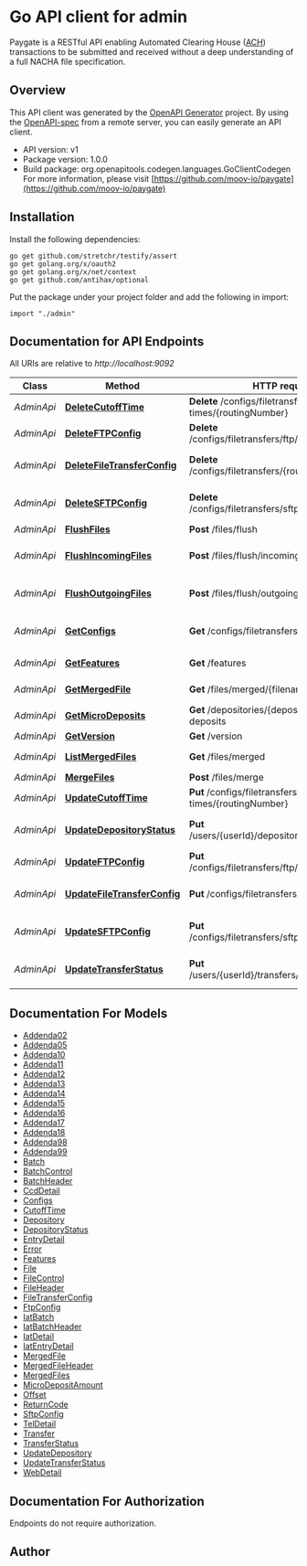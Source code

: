 # Go API client for admin

Paygate is a RESTful API enabling Automated Clearing House ([ACH](https://en.wikipedia.org/wiki/Automated_Clearing_House)) transactions to be submitted and received without a deep understanding of a full NACHA file specification.

## Overview
This API client was generated by the [OpenAPI Generator](https://openapi-generator.tech) project.  By using the [OpenAPI-spec](https://www.openapis.org/) from a remote server, you can easily generate an API client.

- API version: v1
- Package version: 1.0.0
- Build package: org.openapitools.codegen.languages.GoClientCodegen
For more information, please visit [https://github.com/moov-io/paygate](https://github.com/moov-io/paygate)

## Installation

Install the following dependencies:

```shell
go get github.com/stretchr/testify/assert
go get golang.org/x/oauth2
go get golang.org/x/net/context
go get github.com/antihax/optional
```

Put the package under your project folder and add the following in import:

```golang
import "./admin"
```

## Documentation for API Endpoints

All URIs are relative to *http://localhost:9092*

Class | Method | HTTP request | Description
------------ | ------------- | ------------- | -------------
*AdminApi* | [**DeleteCutoffTime**](docs/AdminApi.md#deletecutofftime) | **Delete** /configs/filetransfers/cutoff-times/{routingNumber} | Delete Cutoff
*AdminApi* | [**DeleteFTPConfig**](docs/AdminApi.md#deleteftpconfig) | **Delete** /configs/filetransfers/ftp/{routingNumber} | Remove FTP Config
*AdminApi* | [**DeleteFileTransferConfig**](docs/AdminApi.md#deletefiletransferconfig) | **Delete** /configs/filetransfers/{routingNumber} | Delete FileTransfer Config
*AdminApi* | [**DeleteSFTPConfig**](docs/AdminApi.md#deletesftpconfig) | **Delete** /configs/filetransfers/sftp/{routingNumber} | Remove SFTP Config
*AdminApi* | [**FlushFiles**](docs/AdminApi.md#flushfiles) | **Post** /files/flush | Flush files
*AdminApi* | [**FlushIncomingFiles**](docs/AdminApi.md#flushincomingfiles) | **Post** /files/flush/incoming | Flush incoming files
*AdminApi* | [**FlushOutgoingFiles**](docs/AdminApi.md#flushoutgoingfiles) | **Post** /files/flush/outgoing | Flush outgoing files
*AdminApi* | [**GetConfigs**](docs/AdminApi.md#getconfigs) | **Get** /configs/filetransfers | Get FileTransfer Configs
*AdminApi* | [**GetFeatures**](docs/AdminApi.md#getfeatures) | **Get** /features | Get Features
*AdminApi* | [**GetMergedFile**](docs/AdminApi.md#getmergedfile) | **Get** /files/merged/{filename} | Get merged file
*AdminApi* | [**GetMicroDeposits**](docs/AdminApi.md#getmicrodeposits) | **Get** /depositories/{depositoryId}/micro-deposits | Get micro-deposits
*AdminApi* | [**GetVersion**](docs/AdminApi.md#getversion) | **Get** /version | Get Version
*AdminApi* | [**ListMergedFiles**](docs/AdminApi.md#listmergedfiles) | **Get** /files/merged | Get merged files
*AdminApi* | [**MergeFiles**](docs/AdminApi.md#mergefiles) | **Post** /files/merge | Merge files
*AdminApi* | [**UpdateCutoffTime**](docs/AdminApi.md#updatecutofftime) | **Put** /configs/filetransfers/cutoff-times/{routingNumber} | Update Cutoff
*AdminApi* | [**UpdateDepositoryStatus**](docs/AdminApi.md#updatedepositorystatus) | **Put** /users/{userId}/depositories/{depositoryId} | Update Depository Status
*AdminApi* | [**UpdateFTPConfig**](docs/AdminApi.md#updateftpconfig) | **Put** /configs/filetransfers/ftp/{routingNumber} | Update FTP Config
*AdminApi* | [**UpdateFileTransferConfig**](docs/AdminApi.md#updatefiletransferconfig) | **Put** /configs/filetransfers/{routingNumber} | Update FileTransfer Config
*AdminApi* | [**UpdateSFTPConfig**](docs/AdminApi.md#updatesftpconfig) | **Put** /configs/filetransfers/sftp/{routingNumber} | Update SFTP Config
*AdminApi* | [**UpdateTransferStatus**](docs/AdminApi.md#updatetransferstatus) | **Put** /users/{userId}/transfers/{transferId}/status | Update Transfer status


## Documentation For Models

 - [Addenda02](docs/Addenda02.md)
 - [Addenda05](docs/Addenda05.md)
 - [Addenda10](docs/Addenda10.md)
 - [Addenda11](docs/Addenda11.md)
 - [Addenda12](docs/Addenda12.md)
 - [Addenda13](docs/Addenda13.md)
 - [Addenda14](docs/Addenda14.md)
 - [Addenda15](docs/Addenda15.md)
 - [Addenda16](docs/Addenda16.md)
 - [Addenda17](docs/Addenda17.md)
 - [Addenda18](docs/Addenda18.md)
 - [Addenda98](docs/Addenda98.md)
 - [Addenda99](docs/Addenda99.md)
 - [Batch](docs/Batch.md)
 - [BatchControl](docs/BatchControl.md)
 - [BatchHeader](docs/BatchHeader.md)
 - [CcdDetail](docs/CcdDetail.md)
 - [Configs](docs/Configs.md)
 - [CutoffTime](docs/CutoffTime.md)
 - [Depository](docs/Depository.md)
 - [DepositoryStatus](docs/DepositoryStatus.md)
 - [EntryDetail](docs/EntryDetail.md)
 - [Error](docs/Error.md)
 - [Features](docs/Features.md)
 - [File](docs/File.md)
 - [FileControl](docs/FileControl.md)
 - [FileHeader](docs/FileHeader.md)
 - [FileTransferConfig](docs/FileTransferConfig.md)
 - [FtpConfig](docs/FtpConfig.md)
 - [IatBatch](docs/IatBatch.md)
 - [IatBatchHeader](docs/IatBatchHeader.md)
 - [IatDetail](docs/IatDetail.md)
 - [IatEntryDetail](docs/IatEntryDetail.md)
 - [MergedFile](docs/MergedFile.md)
 - [MergedFileHeader](docs/MergedFileHeader.md)
 - [MergedFiles](docs/MergedFiles.md)
 - [MicroDepositAmount](docs/MicroDepositAmount.md)
 - [Offset](docs/Offset.md)
 - [ReturnCode](docs/ReturnCode.md)
 - [SftpConfig](docs/SftpConfig.md)
 - [TelDetail](docs/TelDetail.md)
 - [Transfer](docs/Transfer.md)
 - [TransferStatus](docs/TransferStatus.md)
 - [UpdateDepository](docs/UpdateDepository.md)
 - [UpdateTransferStatus](docs/UpdateTransferStatus.md)
 - [WebDetail](docs/WebDetail.md)


## Documentation For Authorization

 Endpoints do not require authorization.


## Author



